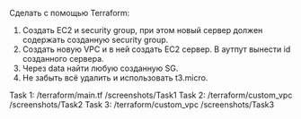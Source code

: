 Сделать с помощью Terraform:
1.	Создать EC2 и security group, при этом новый сервер должен содержать созданную security group.
2.	Создать новую VPC и в ней создать EC2 сервер. В аутпут вынести id созданного сервера.
3.	Через data найти любую созданную SG.
4.	Не забыть всё удалить и использовать t3.micro.

Task 1: /terraform/main.tf      /screenshots/Task1
Task 2:	/terraform/custom_vpc   /screenshots/Task2
Task 3:	/terraform/custom_vpc   /screenshots/Task3
